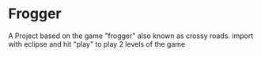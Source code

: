# Frogger
A Project based on the game "frogger" also known as crossy roads. 
import with eclipse and hit "play" to play 2 levels of the game
